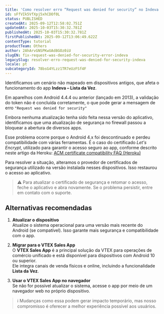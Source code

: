 ```yaml
---
title: 'Como resolver erro “Request was denied for security” no Indeva'
id: sFfVIk5VfXpj5xhCDOf0L
status: PUBLISHED
createdAt: 2025-09-12T12:58:02.751Z
updatedAt: 2025-10-03T15:30:32.781Z
publishedAt: 2025-10-03T15:30:32.781Z
firstPublishedAt: 2025-09-12T13:06:49.622Z
contentType: tutorial
productTeam: Others
author: 2AhArvGNSPKwUAd8GOz0iU
slugEN: fix-request-was-denied-for-security-error-indeva
legacySlug: resolver-erro-request-was-denied-for-security-indeva
locale: pt
subcategoryId: 78bsG4YLzz1TR7eUzFSf4F
---
```


Identificamos um cenário não mapeado em dispositivos antigos, que afeta o funcionamento do app **Indeva – Lista da Vez**.

Em aparelhos com Android 4.4.4 ou anterior (lançado em 2013), a validação do token não é concluída corretamente, o que pode gerar a mensagem de erro `"Request was denied for security"`

Embora nenhuma atualização tenha sido feita nessa versão do aplicativo, identificamos que uma atualização de segurança no firewall passou a bloquear a abertura de diversos apps.

Esse problema ocorre porque o Android 4.x foi descontinuado e perdeu compatibilidade com várias ferramentas. É o caso do certificado *Let's Encrypt*, utilizado para garantir o acesso seguro ao app, conforme descrito neste artigo da Heroku: [ACM certificate compatibility FAQ (Heroku)](https://help.heroku.com/LBVEYASY/acm-certificate-compatibility-faq)

Para resolver a situação, alteramos o provedor de certificados de segurança utilizado na versão instalada nesses dispositivos. Isso restaurou o acesso ao aplicativo.

> ⚠️ Para atualizar o certificado de segurança e retomar o acesso, feche o aplicativo e abra novamente. Se o problema persistir, entre em contato com o suporte.

## Alternativas recomendadas

1. **Atualizar o dispositivo**  
   Atualize o sistema operacional para uma versão mais recente do Android (se compatível). Isso garante mais segurança e compatibilidade com o app.

2. **Migrar para o VTEX Sales App**  
   O **VTEX Sales App** é a principal solução da VTEX para operações de comércio unificado e está disponível para dispositivos com Android 10 ou superior.  
   Ele integra canais de venda físicos e online, incluindo a funcionalidade **Lista da Vez**.

3. **Usar o VTEX Sales App no navegador**  
   Se não for possível atualizar o sistema, acesse o app por meio de um navegador web no próprio dispositivo.

> ℹ️ Mudanças como essa podem gerar impacto temporário, mas nosso compromisso é oferecer a melhor experiência possível aos usuários.

